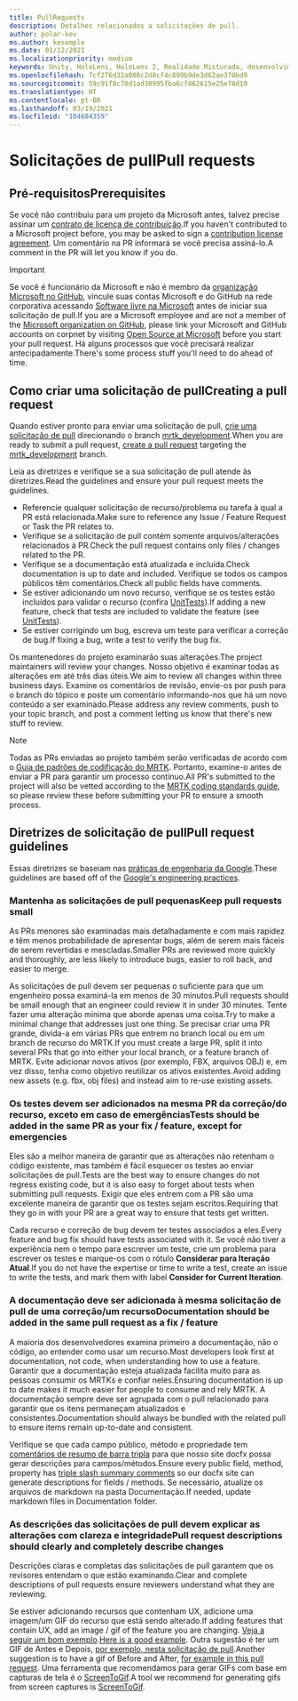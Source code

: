 ```yaml
---
title: PullRequests
description: Detalhes relacionados a solicitações de pull.
author: polar-kev
ms.author: kesemple
ms.date: 01/12/2021
ms.localizationpriority: medium
keywords: Unity, HoloLens, HoloLens 2, Realidade Misturada, desenvolvimento, MRTK, PR,
ms.openlocfilehash: 7cf276d32a008c2d8cf4c899b9de3d62ae370bd9
ms.sourcegitcommit: 59c91f8c70d1ad30995fba6cf862615e25e78d10
ms.translationtype: HT
ms.contentlocale: pt-BR
ms.lasthandoff: 03/19/2021
ms.locfileid: "104684359"
---
```

# <a name="pull-requests"></a><span data-ttu-id="a4085-104">Solicitações de pull</span><span class="sxs-lookup"><span data-stu-id="a4085-104">Pull requests</span></span>

## <a name="prerequisites"></a><span data-ttu-id="a4085-105">Pré-requisitos</span><span class="sxs-lookup"><span data-stu-id="a4085-105">Prerequisites</span></span>

<span data-ttu-id="a4085-106">Se você não contribuiu para um projeto da Microsoft antes, talvez precise assinar um [contrato de licença de contribuição](https://cla.microsoft.com/).</span><span class="sxs-lookup"><span data-stu-id="a4085-106">If you haven't contributed to a Microsoft project before, you may be asked to sign a [contribution license agreement](https://cla.microsoft.com/).</span></span>
<span data-ttu-id="a4085-107">Um comentário na PR informará se você precisa assiná-lo.</span><span class="sxs-lookup"><span data-stu-id="a4085-107">A comment in the PR will let you know if you do.</span></span>

> [!IMPORTANT]
> <span data-ttu-id="a4085-108">Se você é funcionário da Microsoft e não é membro da [organização Microsoft no GitHub](https://github.com/Microsoft), vincule suas contas Microsoft e do GitHub na rede corporativa acessando [Software livre na Microsoft](https://opensource.microsoft.com/) antes de iniciar sua solicitação de pull.</span><span class="sxs-lookup"><span data-stu-id="a4085-108">If you are a Microsoft employee and are not a member of the [Microsoft organization on GitHub](https://github.com/Microsoft), please link your Microsoft and GitHub accounts on corpnet by visiting [Open Source at Microsoft](https://opensource.microsoft.com/) before you start your pull request.</span></span> <span data-ttu-id="a4085-109">Há alguns processos que você precisará realizar antecipadamente.</span><span class="sxs-lookup"><span data-stu-id="a4085-109">There's some process stuff you'll need to do ahead of time.</span></span>

## <a name="creating-a-pull-request"></a><span data-ttu-id="a4085-110">Como criar uma solicitação de pull</span><span class="sxs-lookup"><span data-stu-id="a4085-110">Creating a pull request</span></span>

<span data-ttu-id="a4085-111">Quando estiver pronto para enviar uma solicitação de pull, [crie uma solicitação de pull](https://github.com/microsoft/MixedRealityToolkit-Unity/compare/mrtk_development...mrtk_development?expand=1) direcionando o branch [mrtk_development](https://github.com/microsoft/mixedrealitytoolkit-unity/tree/mrtk_development).</span><span class="sxs-lookup"><span data-stu-id="a4085-111">When you are ready to submit a pull request, [create a pull request](https://github.com/microsoft/MixedRealityToolkit-Unity/compare/mrtk_development...mrtk_development?expand=1) targeting the [mrtk_development](https://github.com/microsoft/mixedrealitytoolkit-unity/tree/mrtk_development) branch.</span></span>

<span data-ttu-id="a4085-112">Leia as diretrizes e verifique se a sua solicitação de pull atende às diretrizes.</span><span class="sxs-lookup"><span data-stu-id="a4085-112">Read the guidelines and ensure your pull request meets the guidelines.</span></span>

* <span data-ttu-id="a4085-113">Referencie qualquer solicitação de recurso/problema ou tarefa à qual a PR está relacionada.</span><span class="sxs-lookup"><span data-stu-id="a4085-113">Make sure to reference any Issue / Feature Request or Task the PR relates to.</span></span>
* <span data-ttu-id="a4085-114">Verifique se a solicitação de pull contém somente arquivos/alterações relacionados à PR.</span><span class="sxs-lookup"><span data-stu-id="a4085-114">Check the pull request contains only files / changes related to the PR.</span></span>
* <span data-ttu-id="a4085-115">Verifique se a documentação está atualizada e incluída.</span><span class="sxs-lookup"><span data-stu-id="a4085-115">Check documentation is up to date and included.</span></span> <span data-ttu-id="a4085-116">Verifique se todos os campos públicos têm comentários.</span><span class="sxs-lookup"><span data-stu-id="a4085-116">Check all public fields have comments.</span></span>
* <span data-ttu-id="a4085-117">Se estiver adicionando um novo recurso, verifique se os testes estão incluídos para validar o recurso (confira [UnitTests](UnitTests.md)).</span><span class="sxs-lookup"><span data-stu-id="a4085-117">If adding a new feature, check that tests are included to validate the feature (see [UnitTests](UnitTests.md)).</span></span>
* <span data-ttu-id="a4085-118">Se estiver corrigindo um bug, escreva um teste para verificar a correção de bug.</span><span class="sxs-lookup"><span data-stu-id="a4085-118">If fixing a bug, write a test to verify the bug fix.</span></span>

<span data-ttu-id="a4085-119">Os mantenedores do projeto examinarão suas alterações.</span><span class="sxs-lookup"><span data-stu-id="a4085-119">The project maintainers will review your changes.</span></span> <span data-ttu-id="a4085-120">Nosso objetivo é examinar todas as alterações em até três dias úteis.</span><span class="sxs-lookup"><span data-stu-id="a4085-120">We aim to review all changes within three business days.</span></span> <span data-ttu-id="a4085-121">Examine os comentários de revisão, envie-os por push para o branch do tópico e poste um comentário informando-nos que há um novo conteúdo a ser examinado.</span><span class="sxs-lookup"><span data-stu-id="a4085-121">Please address any review comments, push to your topic branch, and post a comment letting us know that there's new stuff to review.</span></span>

> [!NOTE]
> <span data-ttu-id="a4085-122">Todas as PRs enviadas ao projeto também serão verificadas de acordo com o [Guia de padrões de codificação do MRTK](CodingGuidelines.md). Portanto, examine-o antes de enviar a PR para garantir um processo contínuo.</span><span class="sxs-lookup"><span data-stu-id="a4085-122">All PR's submitted to the project will also be vetted according to the [MRTK coding standards guide](CodingGuidelines.md), so please review these before submitting your PR to ensure a smooth process.</span></span>

## <a name="pull-request-guidelines"></a><span data-ttu-id="a4085-123">Diretrizes de solicitação de pull</span><span class="sxs-lookup"><span data-stu-id="a4085-123">Pull request guidelines</span></span>

<span data-ttu-id="a4085-124">Essas diretrizes se baseiam nas [práticas de engenharia da Google](https://google.github.io/eng-practices/review/developer/small-cls.html).</span><span class="sxs-lookup"><span data-stu-id="a4085-124">These guidelines are based off of the [Google's engineering practices](https://google.github.io/eng-practices/review/developer/small-cls.html).</span></span>

### <a name="keep-pull-requests-small"></a><span data-ttu-id="a4085-125">Mantenha as solicitações de pull pequenas</span><span class="sxs-lookup"><span data-stu-id="a4085-125">Keep pull requests small</span></span>

<span data-ttu-id="a4085-126">As PRs menores são examinadas mais detalhadamente e com mais rapidez e têm menos probabilidade de apresentar bugs, além de serem mais fáceis de serem revertidas e mescladas.</span><span class="sxs-lookup"><span data-stu-id="a4085-126">Smaller PRs are reviewed more quickly and thoroughly, are less likely to introduce bugs, easier to roll back, and easier to merge.</span></span>

<span data-ttu-id="a4085-127">As solicitações de pull devem ser pequenas o suficiente para que um engenheiro possa examiná-la em menos de 30 minutos.</span><span class="sxs-lookup"><span data-stu-id="a4085-127">Pull requests should be small enough that an engineer could review it in under 30 minutes.</span></span> <span data-ttu-id="a4085-128">Tente fazer uma alteração mínima que aborde apenas uma coisa.</span><span class="sxs-lookup"><span data-stu-id="a4085-128">Try to make a minimal change that addresses just one thing.</span></span> <span data-ttu-id="a4085-129">Se precisar criar uma PR grande, divida-a em várias PRs que entrem no branch local ou em um branch de recurso do MRTK.</span><span class="sxs-lookup"><span data-stu-id="a4085-129">If you must create a large PR, split it into several PRs that go into either your local branch, or a feature branch of MRTK.</span></span> <span data-ttu-id="a4085-130">Evite adicionar novos ativos (por exemplo, FBX, arquivos OBJ) e, em vez disso, tenha como objetivo reutilizar os ativos existentes.</span><span class="sxs-lookup"><span data-stu-id="a4085-130">Avoid adding new assets (e.g. fbx, obj files) and instead aim to re-use existing assets.</span></span>

### <a name="tests-should-be-added-in-the-same-pr-as-your-fix--feature-except-for-emergencies"></a><span data-ttu-id="a4085-131">Os testes devem ser adicionados na mesma PR da correção/do recurso, exceto em caso de emergências</span><span class="sxs-lookup"><span data-stu-id="a4085-131">Tests should be added in the same PR as your fix / feature, except for emergencies</span></span>

<span data-ttu-id="a4085-132">Eles são a melhor maneira de garantir que as alterações não retenham o código existente, mas também é fácil esquecer os testes ao enviar solicitações de pull.</span><span class="sxs-lookup"><span data-stu-id="a4085-132">Tests are the best way to ensure changes do not regress existing code, but it is also easy to forget about tests when submitting pull requests.</span></span> <span data-ttu-id="a4085-133">Exigir que eles entrem com a PR são uma excelente maneira de garantir que os testes sejam escritos.</span><span class="sxs-lookup"><span data-stu-id="a4085-133">Requiring that they go in with your PR are a great way to ensure that tests get written.</span></span>

<span data-ttu-id="a4085-134">Cada recurso e correção de bug devem ter testes associados a eles.</span><span class="sxs-lookup"><span data-stu-id="a4085-134">Every feature and bug fix should have tests associated with it.</span></span> <span data-ttu-id="a4085-135">Se você não tiver a experiência nem o tempo para escrever um teste, crie um problema para escrever os testes e marque-os com o rótulo **Considerar para Iteração Atual**.</span><span class="sxs-lookup"><span data-stu-id="a4085-135">If you do not have the expertise or time to write a test, create an issue to write the tests, and mark them with label **Consider for Current Iteration**.</span></span>

### <a name="documentation-should-be-added-in-the-same-pull-request-as-a-fix--feature"></a><span data-ttu-id="a4085-136">A documentação deve ser adicionada à mesma solicitação de pull de uma correção/um recurso</span><span class="sxs-lookup"><span data-stu-id="a4085-136">Documentation should be added in the same pull request as a fix / feature</span></span>

<span data-ttu-id="a4085-137">A maioria dos desenvolvedores examina primeiro a documentação, não o código, ao entender como usar um recurso.</span><span class="sxs-lookup"><span data-stu-id="a4085-137">Most developers look first at documentation, not code, when understanding how to use a feature.</span></span> <span data-ttu-id="a4085-138">Garantir que a documentação esteja atualizada facilita muito para as pessoas consumir os MRTKs e confiar neles.</span><span class="sxs-lookup"><span data-stu-id="a4085-138">Ensuring documentation is up to date makes it much easier for people to consume and rely MRTK.</span></span>  <span data-ttu-id="a4085-139">A documentação sempre deve ser agrupada com o pull relacionado para garantir que os itens permaneçam atualizados e consistentes.</span><span class="sxs-lookup"><span data-stu-id="a4085-139">Documentation should always be bundled with the related pull to ensure items remain up-to-date and consistent.</span></span>

<span data-ttu-id="a4085-140">Verifique se que cada campo público, método e propriedade tem [comentários de resumo de barra tripla](https://dotnet.github.io/docfx/spec/triple_slash_comments_spec.html) para que nosso site docfx possa gerar descrições para campos/métodos.</span><span class="sxs-lookup"><span data-stu-id="a4085-140">Ensure every public field, method, property has [triple slash summary comments](https://dotnet.github.io/docfx/spec/triple_slash_comments_spec.html) so our docfx site can generate descriptions for fields / methods.</span></span> <span data-ttu-id="a4085-141">Se necessário, atualize os arquivos de markdown na pasta Documentação.</span><span class="sxs-lookup"><span data-stu-id="a4085-141">If needed, update markdown files in Documentation folder.</span></span>

### <a name="pull-request-descriptions-should-clearly-and-completely-describe-changes"></a><span data-ttu-id="a4085-142">As descrições das solicitações de pull devem explicar as alterações com clareza e integridade</span><span class="sxs-lookup"><span data-stu-id="a4085-142">Pull request descriptions should clearly and completely describe changes</span></span>

<span data-ttu-id="a4085-143">Descrições claras e completas das solicitações de pull garantem que os revisores entendam o que estão examinando.</span><span class="sxs-lookup"><span data-stu-id="a4085-143">Clear and complete descriptions of pull requests ensure reviewers understand what they are reviewing.</span></span>

<span data-ttu-id="a4085-144">Se estiver adicionando recursos que contenham UX, adicione uma imagem/um GIF do recurso que está sendo alterado.</span><span class="sxs-lookup"><span data-stu-id="a4085-144">If adding features that contain UX, add an image / gif of the feature you are changing.</span></span> <span data-ttu-id="a4085-145">[Veja a seguir um bom exemplo](https://github.com/microsoft/MixedRealityToolkit-Unity/pull/4532).</span><span class="sxs-lookup"><span data-stu-id="a4085-145">[Here is a good example](https://github.com/microsoft/MixedRealityToolkit-Unity/pull/4532).</span></span> <span data-ttu-id="a4085-146">Outra sugestão é ter um GIF de Antes e Depois, [por exemplo, nesta solicitação de pull](https://github.com/microsoft/MixedRealityToolkit-Unity/pull/5896).</span><span class="sxs-lookup"><span data-stu-id="a4085-146">Another suggestion is to have a gif of Before and After, [for example in this pull request](https://github.com/microsoft/MixedRealityToolkit-Unity/pull/5896).</span></span> <span data-ttu-id="a4085-147">Uma ferramenta que recomendamos para gerar GIFs com base em capturas de tela é o [ScreenToGif](https://www.screentogif.com/).</span><span class="sxs-lookup"><span data-stu-id="a4085-147">A tool we recommend for generating gifs from screen captures is [ScreenToGif](https://www.screentogif.com/).</span></span>
